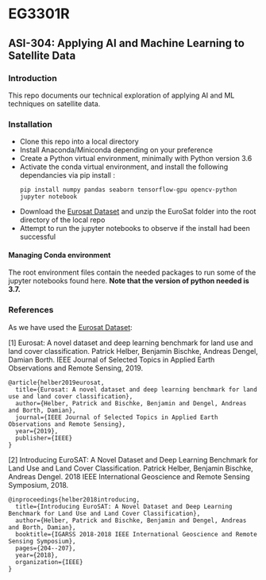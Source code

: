 # EG3301R

## ASI-304: Applying AI and Machine Learning to Satellite Data

### Introduction
This repo documents our technical exploration of applying AI and ML techniques on satellite data.

### Installation

* Clone this repo into a local directory
* Install Anaconda/Miniconda depending on your preference
* Create a Python virtual environment, minimally with Python version 3.6
* Activate the conda virtual environment, and install the following dependancies via pip install : 
  ``` 
  pip install numpy pandas seaborn tensorflow-gpu opencv-python jupyter notebook
  ```
* Download the [Eurosat Dataset](https://github.com/phelber/EuroSAT) and unzip the EuroSat folder into the root directory of the local repo
* Attempt to run the jupyter notebooks to observe if the install had been successful

#### Managing Conda environment
The root environment files contain the needed packages to run some of the jupyter notebooks found here. **Note that the version of python needed is 3.7.**


### References

As we have used the [Eurosat Dataset](https://github.com/phelber/EuroSAT): 

[1] Eurosat: A novel dataset and deep learning benchmark for land use and land cover classification. Patrick Helber, Benjamin Bischke, Andreas Dengel, Damian Borth. IEEE Journal of Selected Topics in Applied Earth Observations and Remote Sensing, 2019.

```
@article{helber2019eurosat,
  title={Eurosat: A novel dataset and deep learning benchmark for land use and land cover classification},
  author={Helber, Patrick and Bischke, Benjamin and Dengel, Andreas and Borth, Damian},
  journal={IEEE Journal of Selected Topics in Applied Earth Observations and Remote Sensing},
  year={2019},
  publisher={IEEE}
}
```

[2] Introducing EuroSAT: A Novel Dataset and Deep Learning Benchmark for Land Use and Land Cover Classification. Patrick Helber, Benjamin Bischke, Andreas Dengel. 2018 IEEE International Geoscience and Remote Sensing Symposium, 2018.

```
@inproceedings{helber2018introducing,
  title={Introducing EuroSAT: A Novel Dataset and Deep Learning Benchmark for Land Use and Land Cover Classification},
  author={Helber, Patrick and Bischke, Benjamin and Dengel, Andreas and Borth, Damian},
  booktitle={IGARSS 2018-2018 IEEE International Geoscience and Remote Sensing Symposium},
  pages={204--207},
  year={2018},
  organization={IEEE}
}
```
